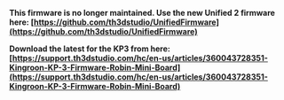 **This firmware is no longer maintained. Use the new Unified 2 firmware here: [https://github.com/th3dstudio/UnifiedFirmware](https://github.com/th3dstudio/UnifiedFirmware)**

**Download the latest for the KP3 from here: [https://support.th3dstudio.com/hc/en-us/articles/360043728351-Kingroon-KP-3-Firmware-Robin-Mini-Board](https://support.th3dstudio.com/hc/en-us/articles/360043728351-Kingroon-KP-3-Firmware-Robin-Mini-Board)**